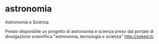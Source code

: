 # astronomia
Astronomia e Scienza

Presto disponbiile un progetto di astronomia e scienza preso dal portale di divulgazione scientifica "astronomia, tecnologia e scienza"
http://zeked.it/
